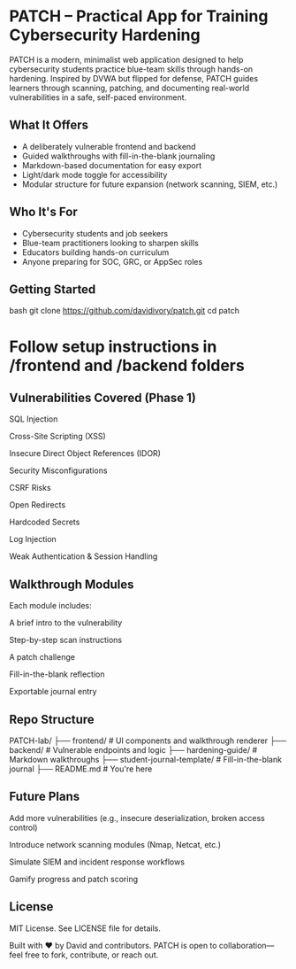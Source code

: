 # PATCH – Practical App for Training Cybersecurity Hardening

PATCH is a modern, minimalist web application designed to help cybersecurity students practice blue-team skills through hands-on hardening. Inspired by DVWA but flipped for defense, PATCH guides learners through scanning, patching, and documenting real-world vulnerabilities in a safe, self-paced environment.

## What It Offers

- A deliberately vulnerable frontend and backend
- Guided walkthroughs with fill-in-the-blank journaling
- Markdown-based documentation for easy export
- Light/dark mode toggle for accessibility
- Modular structure for future expansion (network scanning, SIEM, etc.)

## Who It's For

- Cybersecurity students and job seekers
- Blue-team practitioners looking to sharpen skills
- Educators building hands-on curriculum
- Anyone preparing for SOC, GRC, or AppSec roles

##  Getting Started

bash
git clone https://github.com/davidivory/patch.git
cd patch
# Follow setup instructions in /frontend and /backend folders

## Vulnerabilities Covered (Phase 1)
SQL Injection

Cross-Site Scripting (XSS)

Insecure Direct Object References (IDOR)

Security Misconfigurations

CSRF Risks

Open Redirects

Hardcoded Secrets

Log Injection

Weak Authentication & Session Handling

## Walkthrough Modules
Each module includes:

A brief intro to the vulnerability

Step-by-step scan instructions

A patch challenge

Fill-in-the-blank reflection

Exportable journal entry

## Repo Structure
PATCH-lab/
├── frontend/              # UI components and walkthrough renderer
├── backend/               # Vulnerable endpoints and logic
├── hardening-guide/       # Markdown walkthroughs
├── student-journal-template/ # Fill-in-the-blank journal
├── README.md              # You're here

## Future Plans
Add more vulnerabilities (e.g., insecure deserialization, broken access control)

Introduce network scanning modules (Nmap, Netcat, etc.)

Simulate SIEM and incident response workflows

Gamify progress and patch scoring

## License
MIT License. See LICENSE file for details.

Built with ❤️ by David and contributors. PATCH is open to collaboration—feel free to fork, contribute, or reach out.
